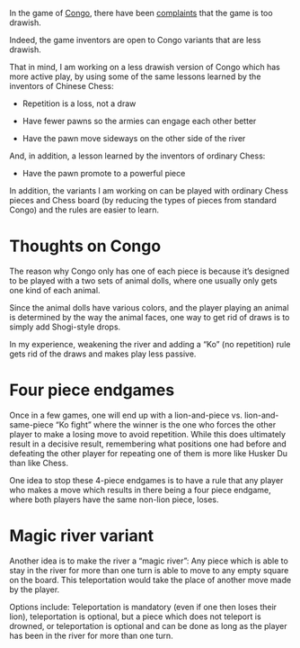 In the game of [Congo](https://en.wikipedia.org/wiki/Congo_(chess_variant)),
there have been [complaints](https://www.chessvariants.com/index/listcomments.php?order=DESC&itemid=Congo) 
that the game is too drawish.

Indeed, the game inventors are open to Congo variants that are less
drawish.

That in mind, I am working on a less drawish version of Congo which
has more active play, by using some of the same lessons learned
by the inventors of Chinese Chess:

* Repetition is a loss, not a draw

* Have fewer pawns so the armies can engage each other better

* Have the pawn move sideways on the other side of the river

And, in addition, a lesson learned by the inventors of ordinary Chess:

* Have the pawn promote to a powerful piece

In addition, the variants I am working on can be played with ordinary
Chess pieces and Chess board (by reducing the types of pieces from
standard Congo) and the rules are easier to learn.

# Thoughts on Congo

The reason why Congo only has one of each piece is because it’s designed
to be played with a two sets of animal dolls, where one usually only gets
one kind of each animal.

Since the animal dolls have various colors, and the player playing an 
animal is determined by the way the animal faces, one way to get
rid of draws is to simply add Shogi-style drops.

In my experience, weakening the river and adding a “Ko” (no
repetition) rule gets rid of the draws and makes play less passive.

# Four piece endgames

Once in a few games, one will end up with a lion-and-piece
vs. lion-and-same-piece “Ko fight” where the winner is the one
who forces the other player to make a losing move to avoid repetition.
While this does ultimately result in a decisive result, remembering what
positions one had before and defeating the other player for repeating
one of them is more like Husker Du than like Chess.

One idea to stop these 4-piece endgames is to have a rule that any
player who makes a move which results in there being a four piece
endgame, where both players have the same non-lion piece, loses.

# Magic river variant

Another idea is to make the river a “magic river”:  Any piece
which is able to stay in the river for more than one turn is able
to move to any empty square on the board.  This teleportation would
take the place of another move made by the player.

Options include: Teleportation is mandatory (even if one then loses
their lion), teleportation is optional, but a piece which does not
teleport is drowned, or teleportation is optional and can be done
as long as the player has been in the river for more than one turn.
